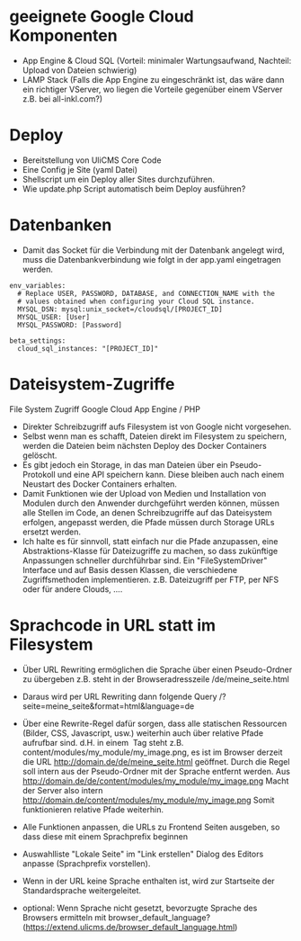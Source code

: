 # geeignete Google Cloud Komponenten
* App Engine & Cloud SQL (Vorteil: minimaler Wartungsaufwand, Nachteil: Upload von Dateien schwierig)
* LAMP Stack (Falls die App Engine zu eingeschränkt ist, das wäre dann ein richtiger VServer, wo liegen die Vorteile gegenüber einem VServer z.B. bei all-inkl.com?)

# Deploy
* Bereitstellung von UliCMS Core Code
* Eine Config je Site (yaml Datei)
* Shellscript um ein Deploy aller Sites durchzuführen.
* Wie update.php Script automatisch beim Deploy ausführen?

# Datenbanken

* Damit das Socket für die Verbindung mit der Datenbank angelegt wird, muss die Datenbankverbindung wie folgt in der app.yaml eingetragen werden.

```
env_variables:
  # Replace USER, PASSWORD, DATABASE, and CONNECTION_NAME with the
  # values obtained when configuring your Cloud SQL instance.
  MYSQL_DSN: mysql:unix_socket=/cloudsql/[PROJECT_ID]
  MYSQL_USER: [User]
  MYSQL_PASSWORD: [Password]

beta_settings:
  cloud_sql_instances: "[PROJECT_ID]"
```

# Dateisystem-Zugriffe

File System Zugriff Google Cloud App Engine / PHP
* Direkter Schreibzugriff aufs Filesystem ist von Google nicht vorgesehen.
* Selbst wenn man es schafft, Dateien direkt im Filesystem zu speichern, werden die Dateien beim nächsten Deploy des Docker Containers gelöscht.
* Es gibt jedoch ein Storage, in das man Dateien über ein Pseudo-Protokoll und eine API speichern kann. Diese bleiben auch nach einem Neustart des Docker Containers erhalten.
* Damit Funktionen wie der Upload von Medien und Installation von Modulen durch den Anwender durchgeführt werden können, müssen alle Stellen im Code, an denen Schreibzugriffe auf das Dateisystem erfolgen, angepasst werden, die Pfade müssen durch Storage URLs ersetzt werden.
* Ich halte es für sinnvoll, statt einfach nur die Pfade anzupassen, eine Abstraktions-Klasse für Dateizugriffe zu machen, so dass zukünftige Anpassungen schneller durchführbar sind.
Ein "FileSystemDriver" Interface und auf Basis dessen Klassen, die verschiedene Zugriffsmethoden implementieren. z.B. Dateizugriff per FTP, per NFS oder für andere Clouds, ....

# Sprachcode in URL statt im Filesystem

* Über URL Rewriting ermöglichen die Sprache über einen Pseudo-Ordner zu übergeben
z.B. steht in der Browseradresszeile
/de/meine_seite.html

* Daraus wird per URL Rewriting dann folgende Query
/?seite=meine_seite&format=html&language=de

* Über eine Rewrite-Regel dafür sorgen, dass alle statischen Ressourcen (Bilder, CSS, Javascript, usw.) weiterhin auch über relative Pfade aufrufbar sind.
d.H. in einem <img> Tag steht z.B. content/modules/my_module/my_image.png, es ist im Browser derzeit die URL http://domain.de/de/meine_seite.html geöffnet.
Durch die Regel soll intern aus der Pseudo-Ordner mit der Sprache entfernt werden.
Aus
http://domain.de/de/content/modules/my_module/my_image.png
Macht der Server also intern
http://domain.de/content/modules/my_module/my_image.png
Somit funktionieren relative Pfade weiterhin.

* Alle Funktionen anpassen, die URLs zu Frontend Seiten ausgeben, so dass diese mit einem Sprachprefix beginnen
* Auswahlliste "Lokale Seite" im "Link erstellen" Dialog des Editors anpasse (Sprachprefix vorstellen).

* Wenn in der URL keine Sprache enthalten ist, wird zur Startseite der Standardsprache weitergeleitet.
* optional: Wenn Sprache nicht gesetzt, bevorzugte Sprache des Browsers ermitteln mit browser_default_language? (https://extend.ulicms.de/browser_default_language.html)
